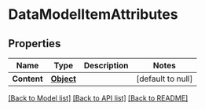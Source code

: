 # DataModelItemAttributes

## Properties
Name | Type | Description | Notes
------------ | ------------- | ------------- | -------------
**Content** | [**Object**](object.md) |  | [default to null]

[[Back to Model list]](../README.md#documentation-for-models) [[Back to API list]](../README.md#documentation-for-api-endpoints) [[Back to README]](../README.md)


